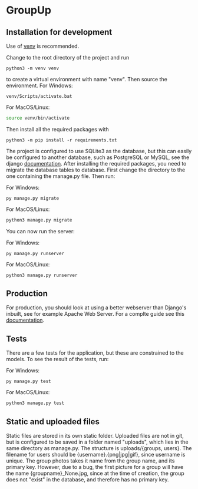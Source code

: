 # GroupUp

## Installation for development

Use of [venv](https://docs.python.org/3/tutorial/venv.html) is recommended.

Change to the root directory of the project and run

```shell
python3 -m venv venv
```

to create a virtual environment with name "venv".
Then source the environment.
For Windows:

```shell
venv/Scripts/activate.bat
```

For MacOS/Linux:

```bash
source venv/bin/activate
```

Then install all the required packages with

```shell
python3 -m pip install -r requirements.txt
```

The project is configured to use SQLite3 as the database, but this can easily
be configured to another database, such as PostgreSQL or MySQL, see the django [documentation](https://docs.djangoproject.com/en/4.0/ref/databases/).
After installing the required packages, you need to migrate the database tables to
database. First change the directory to the one containing the manage.py file. Then
run:

For Windows:

```shell
py manage.py migrate
```

For MacOS/Linux:

```bash
python3 manage.py migrate
```

You can now run the server:

For Windows:

```shell
py manage.py runserver
```

For MacOS/Linux:

```bash
python3 manage.py runserver
```

## Production

For production, you should look at using a better webserver than Django's inbuilt,
see for example Apache Web Server. For a complte guide see this [documentation](https://docs.djangoproject.com/en/4.0/howto/deployment/).

## Tests

There are a few tests for the application, but these are constrained to the models.
To see the result of the tests, run:

For Windows:

```shell
py manage.py test
```

For MacOS/Linux:

```bash
python3 manage.py test
```

## Static and uploaded files

Static files are stored in its own static folder. Uploaded files are not in git, but is configured to be saved
in a folder named "uploads", which lies in the same directory as manage.py. The structure is uploads/{groups, users}.
The filename for users should be {username}.{png|jpg|gif}, since username is unique. The group photos takes it name
from the group name, and its primary key. However, due to a bug, the first picture for a group will have the name 
{groupname}_None.jpg, since at the time of creation, the group does not "exist" in the database, and therefore has no
primary key.

